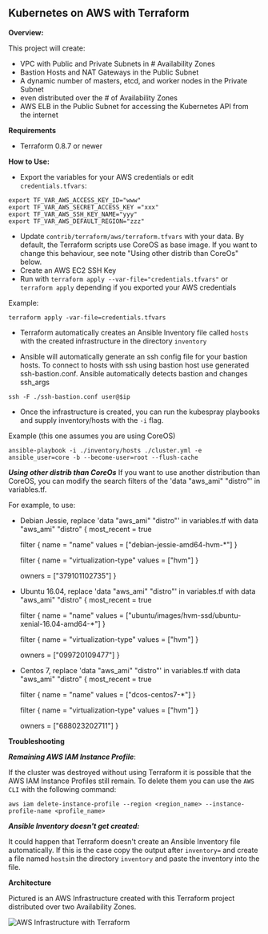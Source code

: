 ## Kubernetes on AWS with Terraform

**Overview:**

This project will create:
* VPC with Public and Private Subnets in # Availability Zones
* Bastion Hosts and NAT Gateways in the Public Subnet
* A dynamic number of masters, etcd, and worker nodes in the Private Subnet
 * even distributed over the # of Availability Zones
* AWS ELB in the Public Subnet for accessing the Kubernetes API from the internet

**Requirements**
- Terraform 0.8.7 or newer

**How to Use:**

- Export the variables for your AWS credentials or edit `credentials.tfvars`:

```
export TF_VAR_AWS_ACCESS_KEY_ID="www"
export TF_VAR_AWS_SECRET_ACCESS_KEY ="xxx"
export TF_VAR_AWS_SSH_KEY_NAME="yyy"
export TF_VAR_AWS_DEFAULT_REGION="zzz"
```
- Update `contrib/terraform/aws/terraform.tfvars` with your data. By default, the Terraform scripts use CoreOS as base image. If you want to change this behaviour, see note "Using other distrib than CoreOs" below.
- Create an AWS EC2 SSH Key
- Run with `terraform apply --var-file="credentials.tfvars"` or `terraform apply` depending if you exported your AWS credentials

Example:
```commandline
terraform apply -var-file=credentials.tfvars
```

- Terraform automatically creates an Ansible Inventory file called `hosts` with the created infrastructure in the directory `inventory`

- Ansible will automatically generate an ssh config file for your bastion hosts. To connect to hosts with ssh using bastion host use generated ssh-bastion.conf.
  Ansible automatically detects bastion and changes ssh_args  
```commandline
ssh -F ./ssh-bastion.conf user@$ip
```

- Once the infrastructure is created, you can run the kubespray playbooks and supply inventory/hosts with the `-i` flag.

Example (this one assumes you are using CoreOS)
```commandline
ansible-playbook -i ./inventory/hosts ./cluster.yml -e ansible_user=core -b --become-user=root --flush-cache
```
***Using other distrib than CoreOs***
If you want to use another distribution than CoreOS, you can modify the search filters of the 'data "aws_ami" "distro"' in variables.tf.

For example, to use:
- Debian Jessie, replace 'data "aws_ami" "distro"' in variables.tf with
data "aws_ami" "distro" {
  most_recent = true

  filter {
    name   = "name"
    values = ["debian-jessie-amd64-hvm-*"]
  }

  filter {
    name   = "virtualization-type"
    values = ["hvm"]
  }

  owners = ["379101102735"]
}

- Ubuntu 16.04, replace 'data "aws_ami" "distro"' in variables.tf with
data "aws_ami" "distro" {
  most_recent = true

  filter {
    name   = "name"
    values = ["ubuntu/images/hvm-ssd/ubuntu-xenial-16.04-amd64-*"]
  }

  filter {
    name   = "virtualization-type"
    values = ["hvm"]
  }

  owners = ["099720109477"]
}

- Centos 7, replace 'data "aws_ami" "distro"' in variables.tf with
data "aws_ami" "distro" {
  most_recent = true

  filter {
    name   = "name"
    values = ["dcos-centos7-*"]
  }

  filter {
    name   = "virtualization-type"
    values = ["hvm"]
  }

  owners = ["688023202711"]
}

**Troubleshooting**

***Remaining AWS IAM Instance Profile***:

If the cluster was destroyed without using Terraform it is possible that
the AWS IAM Instance Profiles still remain. To delete them you can use
the `AWS CLI` with the following command:
```
aws iam delete-instance-profile --region <region_name> --instance-profile-name <profile_name>
```

***Ansible Inventory doesn't get created:***

It could happen that Terraform doesn't create an Ansible Inventory file automatically. If this is the case copy the output after `inventory=` and create a file named `hosts`in the directory `inventory` and paste the inventory into the file.

**Architecture**

Pictured is an AWS Infrastructure created with this Terraform project distributed over two Availability Zones.

![AWS Infrastructure with Terraform  ](docs/aws_kubespray.png)
